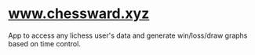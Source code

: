 # www.chessward.xyz
App to access any lichess user's data and generate win/loss/draw graphs based on time control.
